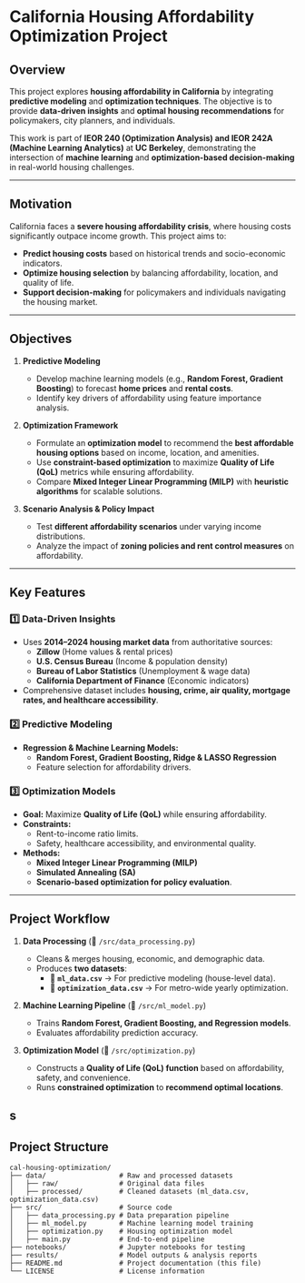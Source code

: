 # California Housing Affordability Optimization Project

## **Overview**
This project explores **housing affordability in California** by integrating **predictive modeling** and **optimization techniques**. The objective is to provide **data-driven insights** and **optimal housing recommendations** for policymakers, city planners, and individuals.

This work is part of **IEOR 240 (Optimization Analysis) and IEOR 242A (Machine Learning Analytics)** at **UC Berkeley**, demonstrating the intersection of **machine learning** and **optimization-based decision-making** in real-world housing challenges.

---

## **Motivation**
California faces a **severe housing affordability crisis**, where housing costs significantly outpace income growth. This project aims to:
- **Predict housing costs** based on historical trends and socio-economic indicators.
- **Optimize housing selection** by balancing affordability, location, and quality of life.
- **Support decision-making** for policymakers and individuals navigating the housing market.

---

## **Objectives**
1. **Predictive Modeling**  
   - Develop machine learning models (e.g., **Random Forest, Gradient Boosting**) to forecast **home prices** and **rental costs**.  
   - Identify key drivers of affordability using feature importance analysis.

2. **Optimization Framework**  
   - Formulate an **optimization model** to recommend the **best affordable housing options** based on income, location, and amenities.  
   - Use **constraint-based optimization** to maximize **Quality of Life (QoL)** metrics while ensuring affordability.  
   - Compare **Mixed Integer Linear Programming (MILP)** with **heuristic algorithms** for scalable solutions.

3. **Scenario Analysis & Policy Impact**  
   - Test **different affordability scenarios** under varying income distributions.  
   - Analyze the impact of **zoning policies and rent control measures** on affordability.  

---

## **Key Features**
### **1️⃣ Data-Driven Insights**
- Uses **2014–2024 housing market data** from authoritative sources:
  - **Zillow** (Home values & rental prices)
  - **U.S. Census Bureau** (Income & population density)
  - **Bureau of Labor Statistics** (Unemployment & wage data)
  - **California Department of Finance** (Economic indicators)
- Comprehensive dataset includes **housing, crime, air quality, mortgage rates, and healthcare accessibility**.

### **2️⃣ Predictive Modeling**
- **Regression & Machine Learning Models:**  
  - **Random Forest, Gradient Boosting, Ridge & LASSO Regression**
  - Feature selection for affordability drivers.

### **3️⃣ Optimization Models**
- **Goal:** Maximize **Quality of Life (QoL)** while ensuring affordability.
- **Constraints:**
  - Rent-to-income ratio limits.
  - Safety, healthcare accessibility, and environmental quality.
- **Methods:**
  - **Mixed Integer Linear Programming (MILP)**
  - **Simulated Annealing (SA)**
  - **Scenario-based optimization for policy evaluation**.

---

## **Project Workflow**
1. **Data Processing** (📂 `/src/data_processing.py`)  
   - Cleans & merges housing, economic, and demographic data.  
   - Produces **two datasets**:  
     - 📄 **`ml_data.csv`** → For predictive modeling (house-level data).  
     - 📄 **`optimization_data.csv`** → For metro-wide yearly optimization.

2. **Machine Learning Pipeline** (📂 `/src/ml_model.py`)  
   - Trains **Random Forest, Gradient Boosting, and Regression models**.  
   - Evaluates affordability prediction accuracy.

3. **Optimization Model** (📂 `/src/optimization.py`)  
   - Constructs a **Quality of Life (QoL) function** based on affordability, safety, and convenience.  
   - Runs **constrained optimization** to **recommend optimal locations**.

<!-- 
---

## **Technologies Used**
### **🛠️ Programming & Libraries**
- **Languages:** Python  
- **Data Processing:** Pandas, NumPy  
- **Machine Learning:** Scikit-learn, XGBoost  
- **Optimization:** Pyomo, OR-Tools, PuLP  
- **Visualization:** Matplotlib, Seaborn  

### **📂 Tools**
- Jupyter Notebook  
- GitHub (Version Control)  
- Pandas Profiling for EDA  
- Google Cloud (for potential large-scale data processing) -->

s
---

## **Project Structure**
```plaintext
cal-housing-optimization/
├── data/                  # Raw and processed datasets
│   ├── raw/               # Original data files
│   ├── processed/         # Cleaned datasets (ml_data.csv, optimization_data.csv)
├── src/                   # Source code
│   ├── data_processing.py # Data preparation pipeline
│   ├── ml_model.py        # Machine learning model training
│   ├── optimization.py    # Housing optimization model
│   ├── main.py            # End-to-end pipeline
├── notebooks/             # Jupyter notebooks for testing
├── results/               # Model outputs & analysis reports
├── README.md              # Project documentation (this file)
└── LICENSE                # License information
